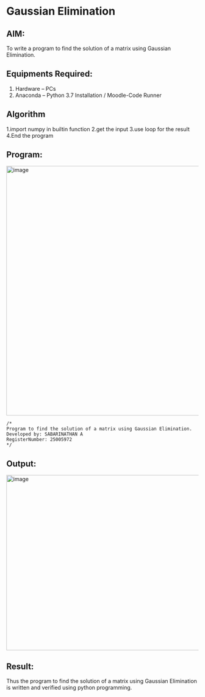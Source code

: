 # Gaussian Elimination

## AIM:
To write a program to find the solution of a matrix using Gaussian Elimination.

## Equipments Required:
1. Hardware – PCs
2. Anaconda – Python 3.7 Installation / Moodle-Code Runner

## Algorithm
1.import numpy in builtin function 
2.get the input 
3.use loop for the result 
4.End the program

## Program:

<img width="868" height="655" alt="image" src="https://github.com/user-attachments/assets/4e69dfe3-26b3-4c40-b398-17fbcf2c45ac" />

```
/*
Program to find the solution of a matrix using Gaussian Elimination.
Developed by: SABARINATHAN A
RegisterNumber: 25005972
*/
```
## Output:

<img width="827" height="460" alt="image" src="https://github.com/user-attachments/assets/def59bc3-a050-40f4-96f0-2f94039bfdbd" />

## Result:
Thus the program to find the solution of a matrix using Gaussian Elimination is written and verified using python programming.

